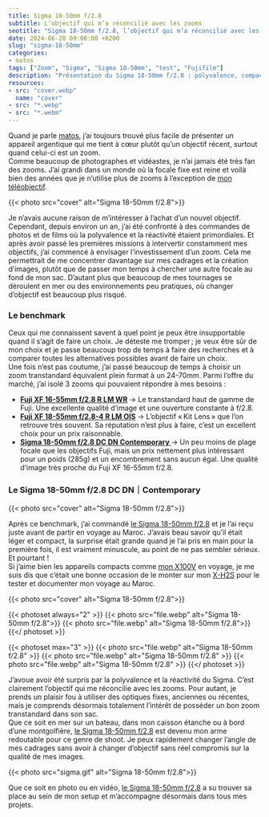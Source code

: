 ```yaml
---
title: Sigma 18-50mm f/2.8
subtitle: L’objectif qui m’a réconcilié avec les zooms
seotitle: "Sigma 18-50mm f/2.8, l’objectif qui m’a réconcilié avec les zooms"
date: 2024-06-20 09:00:00 +0200
slug: "sigma-18-50mm"
categories:
- matos
tags: ["Zoom", "Sigma", "Sigma 18-50mm", "test", "Fujifilm"]
description: "Présentation du Sigma 18-50mm f/2.8 : polyvalence, compacité et qualité d’image. Idéal pour les photographes et vidéastes cherchant un zoom transtandard performant."
resources:
- src: "cover.webp"
  name: "cover"
- src: "*.webp"
- src: "*.webm"
---
```


Quand je parle [matos](https://gregorymignard.com/matos/), j’ai toujours trouvé plus facile de présenter un appareil argentique qui me tient à cœur plutôt qu’un objectif récent, surtout quand celui-ci est un zoom.  
Comme beaucoup de photographes et vidéastes, je n’ai jamais été très fan des zooms. J’ai grandi dans un monde où la focale fixe est reine et voilà bien des années que je n’utilise plus de zooms à l’exception de [mon téléobjectif](https://dp.gt/a/mqh3abjvf).

{{< photo src="cover" alt="Sigma 18-50mm f/2.8">}}

Je n’avais aucune raison de m’intéresser à l’achat d’un nouvel objectif. Cependant, depuis environ un an, j’ai été confronté à des commandes de photos et de films où la polyvalence et la réactivité étaient primordiales. Et après avoir passé les premières missions à intervertir constamment mes objectifs, j’ai commencé à envisager l’investissement d’un zoom. Cela me permettrait de me concentrer davantage sur mes cadrages et la création d’images, plutôt que de passer mon temps à chercher une autre focale au fond de mon sac. D’autant plus que beaucoup de mes tournages se déroulent en mer ou des environnements peu pratiques, où changer d’objectif est beaucoup plus risqué.

### Le benchmark

Ceux qui me connaissent savent à quel point je peux être insupportable quand il s’agit de faire un choix. Je déteste me tromper ; je veux être sûr de mon choix et je passe beaucoup trop de temps à faire des recherches et à comparer toutes les alternatives possibles avant de faire un choix.  
Une fois n’est pas coutume, j’ai passé beaucoup de temps à choisir un zoom transtandard équivalent plein format à un 24-70mm. Parmi l’offre du marché, j’ai isolé 3 zooms qui pouvaient répondre à mes besoins :  

* **[Fuji XF 16-55mm f/2.8 R LM WR](https://dp.gt/a/ypitruvys)** → Le transtandard haut de gamme de Fuji. Une excellente qualité d’image et une ouverture constante à f/2.8.
* **[Fuji XF 18-55mm f/2.8-4 R LM OIS](https://dp.gt/a/p1mbpr2xc)** → L’objectif « Kit Lens » que l’on retrouve très souvent. Sa réputation n’est plus à faire, c’est un excellent choix pour un prix raisonnable.
* **[Sigma 18-50mm f/2.8 DC DN Contemporary ](https://dp.gt/a/nhqp5tnkh)** → Un peu moins de plage focale que les objectifs Fuji, mais un prix nettement plus intéressant pour un poids (285g) et un encombrement sans aucun égal. Une qualité d’image très proche du Fuji XF 16-55mm f/2.8.

### Le Sigma 18-50mm f/2.8 DC DN｜Contemporary

{{< photo src="cover" alt="Sigma 18-50mm f/2.8">}}

Après ce benchmark, j’ai commandé [le Sigma 18-50mm f/2.8](https://dp.gt/a/nhqp5tnkh) et je l’ai reçu juste avant de partir en voyage au Maroc. J’avais beau savoir qu’il était léger et compact, la surprise était grande quand je l’ai pris en main pour la première fois, il est vraiment minuscule, au point de ne pas sembler sérieux. Et pourtant !  
Si j’aime bien les appareils compacts comme [mon X100V](https://gregorymignard.com/fujifilm-x100v/) en voyage, je me suis dis que c’était une bonne occasion de le monter sur mon [X-H2S](https://dp.gt/a/358hf1vyq) pour le tester et documenter mon voyage au Maroc.

{{< photo src="cover" alt="Sigma 18-50mm f/2.8">}}

{{< photoset always="2" >}}
{{< photo src="file.webp" alt="Sigma 18-50mm f/2.8">}}
{{< photo src="file.webp" alt="Sigma 18-50mm f/2.8">}}
{{</ photoset >}}

{{< photoset max="3" >}}
  {{< photo src="file.webp" alt="Sigma 18-50mm f/2.8" >}}
  {{< photo src="file.webp" alt="Sigma 18-50mm f/2.8" >}}
  {{< photo src="file.webp" alt="Sigma 18-50mm f/2.8" >}}
{{</ photoset >}}

J’avoue avoir été surpris par la polyvalence et la réactivité du Sigma. C’est clairement l’objectif qui me réconcilie avec les zooms. Pour autant, je prends un plaisir fou à utiliser des optiques fixes, anciennes ou récentes, mais je comprends désormais totalement l’intérêt de posséder un bon zoom transtandard dans son sac.  
Que ce soit en mer sur un bateau, dans mon caisson étanche ou à bord d’une montgolfière, [le Sigma 18-50mm f/2.8](https://dp.gt/a/nhqp5tnkh) est devenu mon arme redoutable pour ce genre de shoot. Je peux rapidement changer l’angle de mes cadrages sans avoir à changer d’objectif sans réel compromis sur la qualité de mes images.

{{< photo src="sigma.gif" alt="Sigma 18-50mm f/2.8">}}

Que ce soit en photo ou en vidéo, [le Sigma 18-50mm f/2.8](https://dp.gt/a/nhqp5tnkh) a su trouver sa place au sein de mon setup et m’accompagne désormais dans tous mes projets.